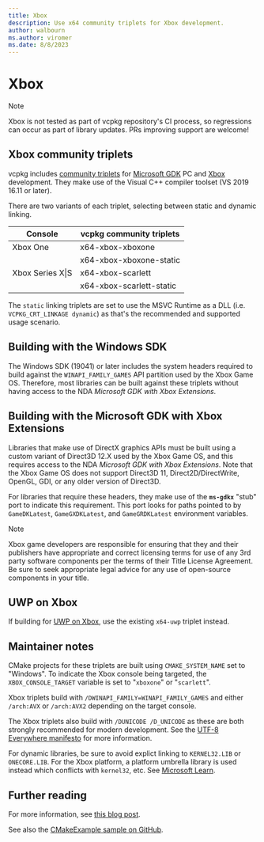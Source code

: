 ```yaml
---
title: Xbox
description: Use x64 community triplets for Xbox development.
author: walbourn
ms.author: viromer
ms.date: 8/8/2023
---
```

# Xbox

> [!NOTE]
> Xbox is not tested as part of vcpkg repository's CI process, so regressions can occur as part of library updates. PRs improving support are welcome!

## Xbox community triplets

vcpkg includes [community triplets](https://github.com/microsoft/vcpkg/tree/master/triplets/community) for [Microsoft GDK](https://aka.ms/gdk) PC and [Xbox](https://aka.ms/gdkx) development. They make use of the Visual C++ compiler toolset (VS 2019 16.11 or later).

There are two variants of each triplet, selecting between static and dynamic linking.

| Console          | vcpkg community triplets     |
|------------------|------------------------------|
| Xbox One         | x64-xbox-xboxone             |
|                  | x64-xbox-xboxone-static      |
| Xbox Series X\|S | x64-xbox-scarlett            |
|                  | x64-xbox-scarlett-static     |

The ``static`` linking triplets are set to use the MSVC Runtime as a DLL (i.e. ``VCPKG_CRT_LINKAGE dynamic``) as that's the recommended and supported usage scenario.

## Building with the Windows SDK

The Windows SDK (19041) or later includes the system headers required to build against the ``WINAPI_FAMILY_GAMES`` API partition used by the Xbox Game OS. Therefore, most libraries can be built against these triplets without having access to the NDA *Microsoft GDK with Xbox Extensions*.

## Building with the Microsoft GDK with Xbox Extensions

Libraries that make use of DirectX graphics APIs must be built using a custom variant of Direct3D 12.X used by the Xbox Game OS, and this requires access to the NDA *Microsoft GDK with Xbox Extensions*. Note that the Xbox Game OS does not support Direct3D 11, Direct2D/DirectWrite, OpenGL, GDI, or any older version of Direct3D.

For libraries that require these headers, they make use of the **`ms-gdkx`** "stub" port to indicate this requirement. This port looks for paths pointed to by ``GameDKLatest``, ``GameGXDKLatest``, and ``GameGRDKLatest`` environment variables.

> [!NOTE] 
> Xbox game developers are responsible for ensuring that they and their publishers have appropriate and correct licensing terms for use of any 3rd party software components per the terms of their Title License Agreement. Be sure to seek appropriate legal advice for any use of open-source components in your title.

## UWP on Xbox

If building for [UWP on Xbox](/windows/uwp/xbox-apps/getting-started), use the existing `x64-uwp` triplet instead.

## Maintainer notes

CMake projects for these triplets are built using ``CMAKE_SYSTEM_NAME`` set to "Windows". To indicate the Xbox console being targeted, the `XBOX_CONSOLE_TARGET` variable is set to "`xboxone`" or "`scarlett`".

Xbox triplets build with ``/DWINAPI_FAMILY=WINAPI_FAMILY_GAMES`` and either `/arch:AVX` or `/arch:AVX2` depending on the target console.

The Xbox triplets also build with ``/DUNICODE /D_UNICODE`` as these are both strongly recommended for modern development. See the [UTF-8 Everywhere manifesto](https://utf8everywhere.org/) for more information.

For dynamic libraries, be sure to avoid explict linking to `KERNEL32.LIB` or `ONECORE.LIB`. For the Xbox platform, a platform umbrella library is used instead which conflicts with ``kernel32``, etc. See [Microsoft Learn](/windows/win32/apiindex/windows-apisets).

## Further reading

For more information, see [this blog post](https://walbourn.github.io/vcpkg-now-supports-targeting-xbox/).

See also the [CMakeExample sample on GitHub](https://github.com/microsoft/Xbox-GDK-Samples/tree/main/Samples/Tools/CMakeExample).
